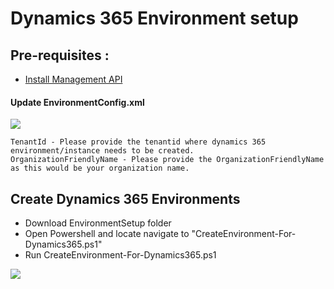 # Dynamics 365 Environment setup

## Pre-requisites :
  *	[Install Management API](https://www.powershellgallery.com/packages/Microsoft.Xrm.OnlineManagementAPI/1.1.0.9060)

#### Update EnvironmentConfig.xml

![](https://github.com/microsoft/BizApps-ISV-Engagement/tree/master/Images/EnvironmentSetup/ConfigFile.png)

	TenantId - Please provide the tenantid where dynamics 365 environment/instance needs to be created.
	OrganizationFriendlyName - Please provide the OrganizationFriendlyName as this would be your organization name.

## Create Dynamics 365 Environments

  *	Download EnvironmentSetup folder
  * Open Powershell and locate navigate to "CreateEnvironment-For-Dynamics365.ps1"
  * Run CreateEnvironment-For-Dynamics365.ps1

![](https://github.com/microsoft/BizApps-ISV-Engagement/tree/master/Images/EnvironmentSetup/Run-Create-Dynamics365-Environment.png)
  
